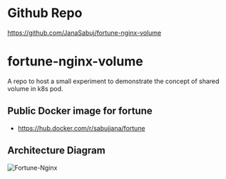 # Github Repo
https://github.com/JanaSabuj/fortune-nginx-volume

# fortune-nginx-volume
A repo to host a small experiment to demonstrate the concept of shared volume in k8s pod.

## Public Docker image for fortune
- https://hub.docker.com/r/sabujjana/fortune

## Architecture Diagram
![Fortune-Nginx](https://user-images.githubusercontent.com/39147514/233682200-8dcc30f2-16a5-4780-a8e1-78ea53ecc7c6.jpeg)

